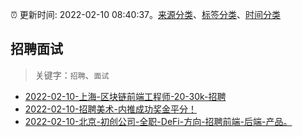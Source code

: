 :alarm_clock: 更新时间: 2022-02-10 08:40:37。[来源分类](../README.md)、[标签分类](../TAGS.md)、[时间分类](../TIMELINE.md)

## 招聘面试


> 关键字：`招聘`、`面试`



- [2022-02-10-上海-区块链前端工程师-20-30k-招聘](https://www.v2ex.com/t/832970) 
- [2022-02-10-招聘美术-内推成功奖金平分！](https://www.v2ex.com/t/832967) 
- [2022-02-10-北京-初创公司-全职-DeFi-方向-招聘前端-后端-产品。](https://www.v2ex.com/t/832947) 